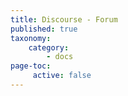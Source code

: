 ```yaml
---
title: Discourse - Forum
published: true
taxonomy:
    category:
        - docs
page-toc:
     active: false
---
```


<br>
